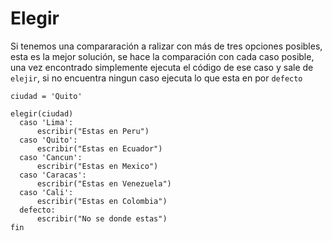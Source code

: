 # Elegir
Si tenemos una compararación a ralizar con más de tres opciones posibles, esta es la mejor solución, se hace la comparación con cada caso posible, una vez encontrado simplemente ejecuta el código de ese caso y sale de ``` elejir ```, si no encuentra ningun caso ejecuta lo que esta en por ```defecto``` 

```
ciudad = 'Quito'

elegir(ciudad)
  caso 'Lima':
      escribir("Estas en Peru")
  caso 'Quito':
      escribir("Estas en Ecuador")      
  caso 'Cancun':
      escribir("Estas en Mexico")
  caso 'Caracas':
      escribir("Estas en Venezuela")
  caso 'Cali':
      escribir("Estas en Colombia")      
  defecto:
      escribir("No se donde estas")
fin
```